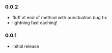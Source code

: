 ### 0.0.2

* fluff at end of method with punctuation bug fix
* lightning fast caching!

### 0.0.1

* initial release